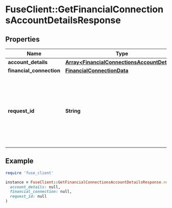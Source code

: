 # FuseClient::GetFinancialConnectionsAccountDetailsResponse

## Properties

| Name | Type | Description | Notes |
| ---- | ---- | ----------- | ----- |
| **account_details** | [**Array&lt;FinancialConnectionsAccountDetails&gt;**](FinancialConnectionsAccountDetails.md) |  |  |
| **financial_connection** | [**FinancialConnectionData**](FinancialConnectionData.md) |  |  |
| **request_id** | **String** | An identifier that is exclusive to the request and can serve as a means for investigating and resolving issues. |  |

## Example

```ruby
require 'fuse_client'

instance = FuseClient::GetFinancialConnectionsAccountDetailsResponse.new(
  account_details: null,
  financial_connection: null,
  request_id: null
)
```

